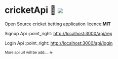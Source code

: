 # cricketApi :cricket_game: <a href="https://instagram.com/r4hul___" title="Follow krr lo yarr" target="_blank"><img src="https://img.shields.io/badge/r4hul___-E4405F?style=for-the-badge&logo=instagram&logoColor=white"></a>
Open Source cricket betting application licence:<b>MIT</b>
<p>Signup Api :point_right: <a href="http://localhost:3000/api/reg">http://localhost:3000/api/reg</a></p>
<p>Login Api :point_right: <a href="http://localhost:3000/api/login">http://localhost:3000/api/login</a></p>

<small>More api url will be add.... ☕</small>

